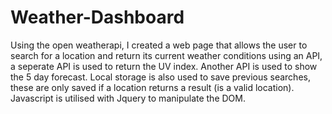 # Weather-Dashboard
Using the open weatherapi, I created a web page that allows the user to search for a location and return its current weather conditions using an API, a seperate API is used to return the UV index. Another API is used to show the 5 day forecast.
Local storage is also used to save previous searches, these are only saved if a location returns a result (is a valid location).
Javascript is utilised with Jquery to manipulate the DOM.